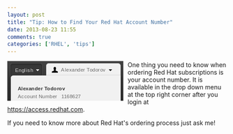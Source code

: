 ```yaml
---
layout: post
title: "Tip: How to Find Your Red Hat Account Number"
date: 2013-08-23 11:55
comments: true
categories: ['RHEL', 'tips']
---
```


<img src="/images/redhat_account_number.png" style="float:left;display:inline-block;margin-right:10px;" />

One thing you need to know when ordering Red Hat subscriptions is your
account number. It is available in the drop down menu at the top right
corner after you login at <https://access.redhat.com>.

If you need to know more about Red Hat's ordering process just ask me!
